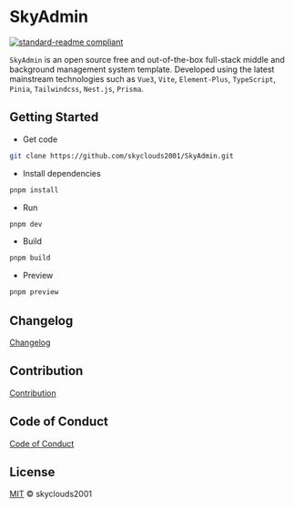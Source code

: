 # SkyAdmin

[![standard-readme compliant](https://img.shields.io/badge/readme%20style-standard-brightgreen.svg?style=flat-square)](https://github.com/RichardLitt/standard-readme)

`SkyAdmin` is an open source free and out-of-the-box full-stack middle and background management system template. Developed using the latest mainstream technologies such as `Vue3`, `Vite`, `Element-Plus`, `TypeScript`, `Pinia`, `Tailwindcss`, `Nest.js`, `Prisma`.

## Getting Started

- Get code

```bash
git clone https://github.com/skyclouds2001/SkyAdmin.git
```

- Install dependencies

```bash
pnpm install
```

- Run

```bash
pnpm dev
```

- Build

```bash
pnpm build
```

- Preview

```bash
pnpm preview
```

## Changelog

[Changelog](CHANGELOG.md)

## Contribution

[Contribution](CONTRIBUTING.md)

## Code of Conduct

[Code of Conduct](CODE_OF_CONDUCT.md)

## License

[MIT](LICENSE) © skyclouds2001
